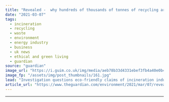 ```yaml
---
title: "Revealed -  why hundreds of thousands of tonnes of recycling are going up in smoke"
date: "2021-03-07"
tags: 
  - incineration
  - recycling
  - waste
  - environment
  - energy industry
  - business
  - uk news
  - ethical and green living
  - guardian
source: "guardian"
image_url: "https://i.guim.co.uk/img/media/aeb78b33d4331ebef3fb4a40e0b415203046df5e/451_99_3511_2106/master/3511.jpg?width=460&quality=85&auto=format&fit=max&s=a9444ac35d50104a6bdc63d69b89aa8c"
image_fp: "/assets/img/post_thumbnails/161.jpg"
lead: "Investigation questions eco-friendly claims of incineration industryWhen it comes to planet-friendly habits, recycling is by far the UK’s most popular, with 87% of householders claiming they do so regularly, according to the Waste and Resources Actio..."
article_url: "https://www.theguardian.com/environment/2021/mar/07/revealed-why-hundreds-of-thousands-of-tonnes-of-recycling-are-going-up-in-smoke"
---
```


---

